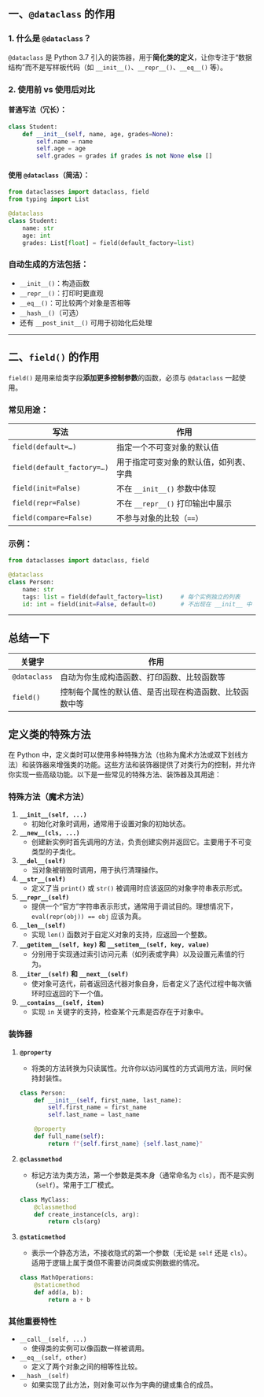 ## 一、`@dataclass` 的作用

### 1. 什么是 `@dataclass`？

`@dataclass` 是 Python 3.7 引入的装饰器，用于**简化类的定义**，让你专注于“数据结构”而不是写样板代码（如 `__init__()`、`__repr__()`、`__eq__()` 等）。

### 2. 使用前 vs 使用后对比

#### 普通写法（冗长）：

```python
class Student:
    def __init__(self, name, age, grades=None):
        self.name = name
        self.age = age
        self.grades = grades if grades is not None else []
```

#### 使用 `@dataclass`（简洁）：

```python
from dataclasses import dataclass, field
from typing import List

@dataclass
class Student:
    name: str
    age: int
    grades: List[float] = field(default_factory=list)
```

### 自动生成的方法包括：

- `__init__()`：构造函数
- `__repr__()`：打印时更直观
- `__eq__()`：可比较两个对象是否相等
- `__hash__()`（可选）
- 还有 `__post_init__()` 可用于初始化后处理

------

## 二、`field()` 的作用

`field()` 是用来给类字段**添加更多控制参数**的函数，必须与 `@dataclass` 一起使用。

### 常见用途：

| 写法                       | 作用                                   |
| -------------------------- | -------------------------------------- |
| `field(default=…)`         | 指定一个不可变对象的默认值             |
| `field(default_factory=…)` | 用于指定可变对象的默认值，如列表、字典 |
| `field(init=False)`        | 不在 `__init__()` 参数中体现           |
| `field(repr=False)`        | 不在 `__repr__()` 打印输出中展示       |
| `field(compare=False)`     | 不参与对象的比较（`==`）               |

### 示例：

```python
from dataclasses import dataclass, field

@dataclass
class Person:
    name: str
    tags: list = field(default_factory=list)     # 每个实例独立的列表
    id: int = field(init=False, default=0)       # 不出现在 __init__ 中
```

------

## 总结一下

| 关键字       | 作用                                                   |
| ------------ | ------------------------------------------------------ |
| `@dataclass` | 自动为你生成构造函数、打印函数、比较函数等             |
| `field()`    | 控制每个属性的默认值、是否出现在构造函数、比较函数中等 |

## 定义类的特殊方法

在 Python 中，定义类时可以使用多种特殊方法（也称为魔术方法或双下划线方法）和装饰器来增强类的功能。这些方法和装饰器提供了对类行为的控制，并允许你实现一些高级功能。以下是一些常见的特殊方法、装饰器及其用途：

### 特殊方法（魔术方法）

1. **`__init__(self, ...)`**
   - 初始化对象时调用，通常用于设置对象的初始状态。
2. **`__new__(cls, ...)`**
   - 创建新实例时首先调用的方法，负责创建实例并返回它。主要用于不可变类型的子类化。
3. **`__del__(self)`**
   - 当对象被销毁时调用，用于执行清理操作。
4. **`__str__(self)`**
   - 定义了当 `print()` 或 `str()` 被调用时应该返回的对象字符串表示形式。
5. **`__repr__(self)`**
   - 提供一个“官方”字符串表示形式，通常用于调试目的。理想情况下，`eval(repr(obj)) == obj` 应该为真。
6. **`__len__(self)`**
   - 实现 `len()` 函数对于自定义对象的支持，应返回一个整数。
7. **`__getitem__(self, key)` 和 `__setitem__(self, key, value)`**
   - 分别用于实现通过索引访问元素（如列表或字典）以及设置元素值的行为。
8. **`__iter__(self)` 和 `__next__(self)`**
   - 使对象可迭代，前者返回迭代器对象自身，后者定义了迭代过程中每次循环时应返回的下一个值。
9. **`__contains__(self, item)`**
   - 实现 `in` 关键字的支持，检查某个元素是否存在于对象中。

### 装饰器

1. **`@property`**

   - 将类的方法转换为只读属性。允许你以访问属性的方式调用方法，同时保持封装性。

   ```python
   class Person:
       def __init__(self, first_name, last_name):
           self.first_name = first_name
           self.last_name = last_name
   
       @property
       def full_name(self):
           return f"{self.first_name} {self.last_name}"
   ```

2. **`@classmethod`**

   - 标记方法为类方法，第一个参数是类本身（通常命名为 `cls`），而不是实例（`self`）。常用于工厂模式。

   ```python
   class MyClass:
       @classmethod
       def create_instance(cls, arg):
           return cls(arg)
   ```

3. **`@staticmethod`**

   - 表示一个静态方法，不接收隐式的第一个参数（无论是 `self` 还是 `cls`）。适用于逻辑上属于类但不需要访问类或实例数据的情况。

   ```python
   class MathOperations:
       @staticmethod
       def add(a, b):
           return a + b
   ```

### 其他重要特性

- `__call__(self, ...)`
  - 使得类的实例可以像函数一样被调用。
- `__eq__(self, other)`
  - 定义了两个对象之间的相等性比较。
- `__hash__(self)`
  - 如果实现了此方法，则对象可以作为字典的键或集合的成员。